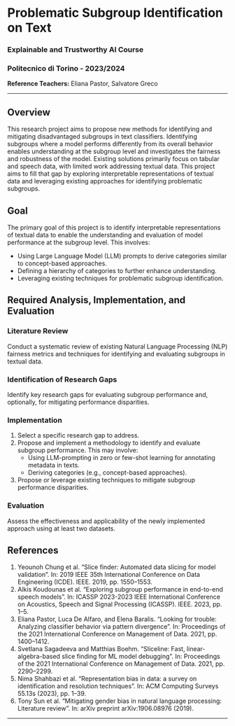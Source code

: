 # Problematic Subgroup Identification on Text

### Explainable and Trustworthy AI Course
### Politecnico di Torino - 2023/2024
**Reference Teachers:** Eliana Pastor, Salvatore Greco

---

## Overview

This research project aims to propose new methods for identifying and mitigating disadvantaged subgroups in text classifiers. Identifying subgroups where a model performs differently from its overall behavior enables understanding at the subgroup level and investigates the fairness and robustness of the model. Existing solutions primarily focus on tabular and speech data, with limited work addressing textual data. This project aims to fill that gap by exploring interpretable representations of textual data and leveraging existing approaches for identifying problematic subgroups.

## Goal

The primary goal of this project is to identify interpretable representations of textual data to enable the understanding and evaluation of model performance at the subgroup level. This involves:
- Using Large Language Model (LLM) prompts to derive categories similar to concept-based approaches.
- Defining a hierarchy of categories to further enhance understanding.
- Leveraging existing techniques for problematic subgroup identification.

## Required Analysis, Implementation, and Evaluation

### Literature Review
Conduct a systematic review of existing Natural Language Processing (NLP) fairness metrics and techniques for identifying and evaluating subgroups in textual data.

### Identification of Research Gaps
Identify key research gaps for evaluating subgroup performance and, optionally, for mitigating performance disparities.

### Implementation
1. Select a specific research gap to address.
2. Propose and implement a methodology to identify and evaluate subgroup performance. This may involve:
    - Using LLM-prompting in zero or few-shot learning for annotating metadata in texts.
    - Deriving categories (e.g., concept-based approaches).
3. Propose or leverage existing techniques to mitigate subgroup performance disparities.

### Evaluation
Assess the effectiveness and applicability of the newly implemented approach using at least two datasets.

## References

1. Yeounoh Chung et al. “Slice finder: Automated data slicing for model validation”. In: 2019 IEEE 35th International Conference on Data Engineering (ICDE). IEEE. 2019, pp. 1550–1553.
2. Alkis Koudounas et al. “Exploring subgroup performance in end-to-end speech models”. In: ICASSP 2023-2023 IEEE International Conference on Acoustics, Speech and Signal Processing (ICASSP). IEEE. 2023, pp. 1–5.
3. Eliana Pastor, Luca De Alfaro, and Elena Baralis. “Looking for trouble: Analyzing classifier behavior via pattern divergence”. In: Proceedings of the 2021 International Conference on Management of Data. 2021, pp. 1400–1412.
4. Svetlana Sagadeeva and Matthias Boehm. “Sliceline: Fast, linear-algebra-based slice finding for ML model debugging”. In: Proceedings of the 2021 International Conference on Management of Data. 2021, pp. 2290–2299.
5. Nima Shahbazi et al. “Representation bias in data: a survey on identification and resolution techniques”. In: ACM Computing Surveys 55.13s (2023), pp. 1–39.
6. Tony Sun et al. “Mitigating gender bias in natural language processing: Literature review”. In: arXiv preprint arXiv:1906.08976 (2019).

---
